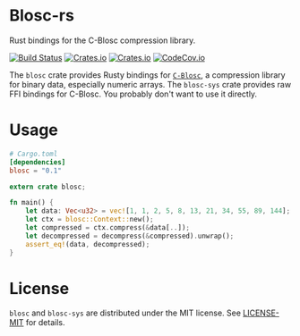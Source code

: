 # Blosc-rs

Rust bindings for the C-Blosc compression library.

[![Build Status](https://travis-ci.org/asomers/blosc-rs.svg?branch=master)](https://travis-ci.org/asomers/blosc-rs)
[![Crates.io](https://img.shields.io/crates/v/blosc.svg?maxAge=2592000)](https://crates.io/crates/blosc)
[![Crates.io](https://img.shields.io/crates/v/blosc-sys.svg?maxAge=2592000)](https://crates.io/crates/blosc-sys)
[![CodeCov.io](https://codecov.io/gh/asomers/blosc-rs/branch/master/graph/badge.svg)](https://codecov.io/gh/asomers/blosc-rs)

The `blosc` crate provides Rusty bindings for [`C-Blosc`](http://blosc.org/), a
compression library for binary data, especially numeric arrays.  The
`blosc-sys` crate provides raw FFI bindings for C-Blosc.  You probably don't
want to use it directly.

# Usage

```toml
# Cargo.toml
[dependencies]
blosc = "0.1"
```

```rust
extern crate blosc;

fn main() {
    let data: Vec<u32> = vec![1, 1, 2, 5, 8, 13, 21, 34, 55, 89, 144];
    let ctx = blosc::Context::new();
    let compressed = ctx.compress(&data[..]);
    let decompressed = decompress(&compressed).unwrap();
    assert_eq!(data, decompressed);
}
```

# License
`blosc` and `blosc-sys` are distributed under the MIT license.  See
[LICENSE-MIT](blosc/LICENSE-MIT) for details.
